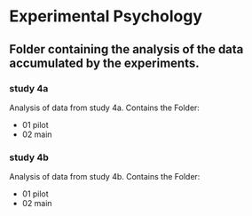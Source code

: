 # Experimental Psychology

## Folder containing the analysis of the data accumulated by the experiments.

### study 4a
Analysis of data from study 4a.
Contains the Folder:
- 01 pilot
- 02 main

### study 4b
Analysis of data from study 4b.
Contains the Folder:
- 01 pilot
- 02 main
